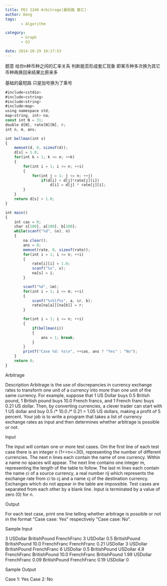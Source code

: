 ```yaml
---
title: POJ 2240 Arbitrage(最短路 套汇)
author: Deng
tags: 
       - Algorithm

category: 
       - Graph
       - OJ

date: 2014-10-29 10:17:53
---
```

题意 给你n种币种之间的汇率关系 判断能否形成套汇现象 即某币种多次换为其它币种再换回来结果比原来多

基础的最短路 只是加号换为了乘号

```js 
#include<cstdio>
#include<cstring>
#include<string>
#include<map>
using namespace std;
map<string, int> na;
const int N = 31;
double d[N], rate[N][N], r;
int n, m, ans;

int bellman(int s)
{
    memset(d, 0, sizeof(d));
    d[s] = 1.0;
    for(int k = 1; k <= n; ++k)
    {
        for(int i = 1; i <= n; ++i)
        {
            for(int j = 1; j <= n; ++j)
                if(d[i] < d[j]*rate[j][i])
                    d[i] = d[j] * rate[j][i];
        }
    }
    return d[s] > 1.0;
}

int main()
{
    int cas = 0;
    char s[100], a[100], b[100];
    while(scanf("%d", &n), n)
    {
        na.clear();
        ans = 0;
        memset(rate, 0, sizeof(rate));
        for(int i = 1; i <= n; ++i)
        {
            rate[i][i] = 1.0;
            scanf("%s", s);
            na[s] = i;
        }

        scanf("%d", &m);
        for(int i = 1; i <= m; ++i)
        {
            scanf("%s%lf%s", a, &r, b);
            rate[na[a]][na[b]] = r;
        }

        for(int i = 1; i <= n; ++i)
        {
            if(bellman(i))
            {
                ans = 1; break;
            }
        }
        printf("Case %d: %s\n", ++cas, ans ? "Yes" : "No");
    }
    return 0;
}
```

Arbitrage

Description
Arbitrage is the use of discrepancies in currency exchange rates to transform one unit of a currency into more than one unit of the same currency. For example, suppose that 1 US Dollar buys 0.5 British pound, 1 British pound buys 10.0 French francs, and 1 French franc buys 0.21 US dollar. Then, by converting currencies, a clever trader can start with 1 US dollar and buy 0.5 /* 10.0 /* 0.21 = 1.05 US dollars, making a profit of 5 percent.
Your job is to write a program that takes a list of currency exchange rates as input and then determines whether arbitrage is possible or not.

Input

The input will contain one or more test cases. Om the first line of each test case there is an integer n (1<=n<=30), representing the number of different currencies. The next n lines each contain the name of one currency. Within a name no spaces will appear. The next line contains one integer m, representing the length of the table to follow. The last m lines each contain the name ci of a source currency, a real number rij which represents the exchange rate from ci to cj and a name cj of the destination currency. Exchanges which do not appear in the table are impossible.
Test cases are separated from each other by a blank line. Input is terminated by a value of zero (0) for n.

Output

For each test case, print one line telling whether arbitrage is possible or not in the format "Case case: Yes" respectively "Case case: No".

Sample Input

3 USDollar BritishPound FrenchFranc 3 USDollar 0.5 BritishPound BritishPound 10.0 FrenchFranc FrenchFranc 0.21 USDollar 3 USDollar BritishPound FrenchFranc 6 USDollar 0.5 BritishPound USDollar 4.9 FrenchFranc BritishPound 10.0 FrenchFranc BritishPound 1.99 USDollar FrenchFranc 0.09 BritishPound FrenchFranc 0.19 USDollar 0

Sample Output

Case 1: Yes Case 2: No
